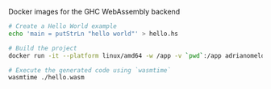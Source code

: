 
Docker images for the GHC WebAssembly backend


```bash
# Create a Hello World example
echo 'main = putStrLn "hello world"' > hello.hs

# Build the project
docker run -it --platform linux/amd64 -w /app -v `pwd`:/app adrianomelo/ghc-wasm:latest /usr/local/bin/wasm32-wasi-ghc/bin/wasm32-wasi-ghc ./hello.hs

# Execute the generated code using `wasmtime`
wasmtime ./hello.wasm
```